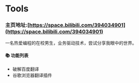 # Tools
### 主页地址:[https://space.bilibili.com/394034901](https://space.bilibili.com/394034901)
一名热爱编程的在校男生，业务驱动技术，尝试分享我眼中的世界。
#### 📚 功能列表
- 破解百度翻译
- 谷歌浏览器翻译插件



